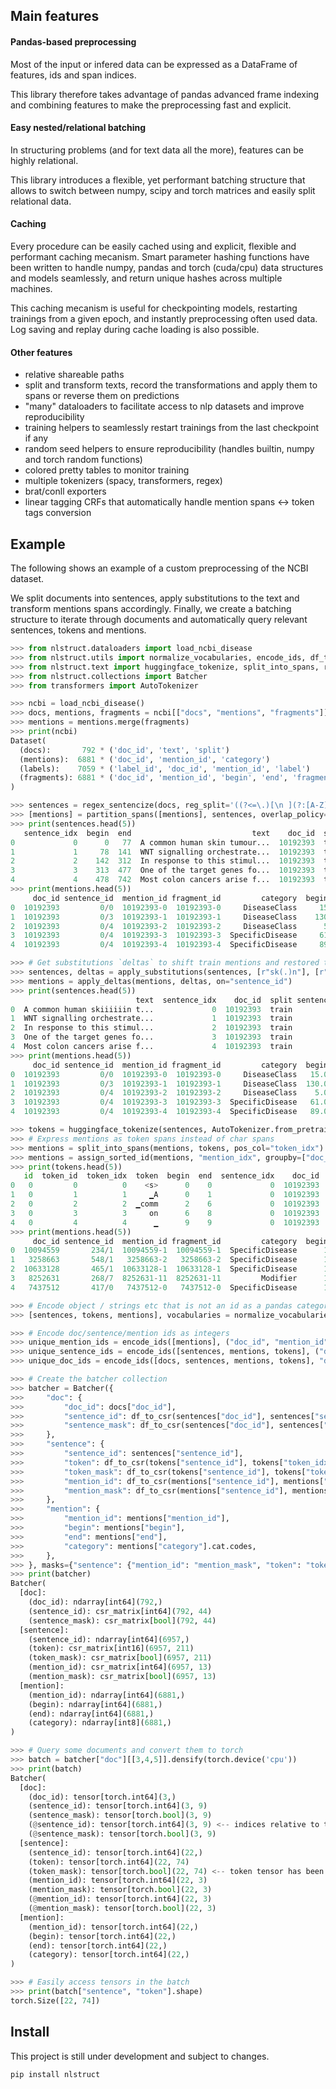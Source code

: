 ## Main features
#### Pandas-based preprocessing
Most of the input or infered data can be expressed as a DataFrame of features, ids and span indices.

This library therefore takes advantage of pandas advanced frame indexing and combining features to make the preprocessing fast and explicit.

#### Easy nested/relational batching
In structuring problems (and for text data all the more), features can be highly relational. 

This library introduces a flexible, yet performant batching structure that allows to switch between numpy, scipy and torch matrices and easily split relational data.

#### Caching
Every procedure can be easily cached using and explicit, flexible and performant caching mecanism. Smart parameter hashing functions have been written to handle numpy, pandas and torch (cuda/cpu) data structures and models seamlessly, and return unique hashes across multiple machines.

This caching mecanism is useful for checkpointing models, restarting trainings from a given epoch, and instantly preprocessing often used data. Log saving and replay during cache loading is also possible.

#### Other features
- relative shareable paths
- split and transform texts, record the transformations and apply them to spans or reverse them on predictions
- "many" dataloaders to facilitate access to nlp datasets and improve reproducibility
- training helpers to seamlessly restart trainings from the last checkpoint if any
- random seed helpers to ensure reproducibility (handles builtin, numpy and torch random functions)
- colored pretty tables to monitor training
- multiple tokenizers (spacy, transformers, regex)
- brat/conll exporters
- linear tagging CRFs that automatically handle mention spans <-> token tags conversion

## Example

The following shows an example of a custom preprocessing of the NCBI dataset. 

We split documents into sentences, apply substitutions to the text and transform
mentions spans accordingly. Finally, we create a batching structure to iterate through documents and automatically query relevant sentences, tokens and mentions.

```python
>>> from nlstruct.dataloaders import load_ncbi_disease
>>> from nlstruct.utils import normalize_vocabularies, encode_ids, df_to_csr, assign_sorted_id
>>> from nlstruct.text import huggingface_tokenize, split_into_spans, regex_sentencize, apply_substitutions, apply_deltas, partition_spans
>>> from nlstruct.collections import Batcher
>>> from transformers import AutoTokenizer

>>> ncbi = load_ncbi_disease()
>>> docs, mentions, fragments = ncbi[["docs", "mentions", "fragments"]]
>>> mentions = mentions.merge(fragments)
>>> print(ncbi)
Dataset(
  (docs):       792 * ('doc_id', 'text', 'split')
  (mentions):  6881 * ('doc_id', 'mention_id', 'category')
  (labels):    7059 * ('label_id', 'doc_id', 'mention_id', 'label')
  (fragments): 6881 * ('doc_id', 'mention_id', 'begin', 'end', 'fragment_id')
)

>>> sentences = regex_sentencize(docs, reg_split='((?<=\.)[\n ](?:[A-Z]))')
>>> [mentions] = partition_spans([mentions], sentences, overlap_policy=False)[0]
>>> print(sentences.head(5))
   sentence_idx  begin  end                           text    doc_id  split sentence_id
0             0      0   77  A common human skin tumour...  10192393  train         0/0
1             1     78  141  WNT signalling orchestrate...  10192393  train         0/1
2             2    142  312  In response to this stimul...  10192393  train         0/2
3             3    313  477  One of the target genes fo...  10192393  train         0/3
4             4    478  742  Most colon cancers arise f...  10192393  train         0/4
>>> print(mentions.head(5))
     doc_id sentence_id  mention_id fragment_id         category  begin  end
0  10192393         0/0  10192393-0  10192393-0     DiseaseClass     15   26
1  10192393         0/3  10192393-1  10192393-1     DiseaseClass    130  136
2  10192393         0/4  10192393-2  10192393-2     DiseaseClass      5   18
3  10192393         0/4  10192393-3  10192393-3  SpecificDisease     61   87
4  10192393         0/4  10192393-4  10192393-4  SpecificDisease     89   92

>>> # Get substitutions `deltas` to shift train mentions and restored true char positions on predictions
>>> sentences, deltas = apply_substitutions(sentences, [r"sk(.)n"], [r"sk\1\1\1\1\1\1n"], doc_cols=("doc_id", "sentence_id"), apply_unidecode=True)
>>> mentions = apply_deltas(mentions, deltas, on="sentence_id")
>>> print(sentences.head(5))
                            text  sentence_idx    doc_id  split sentence_id
0  A common human skiiiiiin t...             0  10192393  train         0/0
1  WNT signalling orchestrate...             1  10192393  train         0/1
2  In response to this stimul...             2  10192393  train         0/2
3  One of the target genes fo...             3  10192393  train         0/3
4  Most colon cancers arise f...             4  10192393  train         0/4
>>> print(mentions.head(5))
     doc_id sentence_id  mention_id fragment_id         category  begin    end
0  10192393         0/0  10192393-0  10192393-0     DiseaseClass   15.0   31.0  <-- notice that the end has moved due to the substitution
1  10192393         0/3  10192393-1  10192393-1     DiseaseClass  130.0  136.0
2  10192393         0/4  10192393-2  10192393-2     DiseaseClass    5.0   18.0
3  10192393         0/4  10192393-3  10192393-3  SpecificDisease   61.0   87.0
4  10192393         0/4  10192393-4  10192393-4  SpecificDisease   89.0   92.0

>>> tokens = huggingface_tokenize(sentences, AutoTokenizer.from_pretrained('/export/home/opt/data/camembert/v0/camembert-base'))
>>> # Express mentions as token spans instead of char spans
>>> mentions = split_into_spans(mentions, tokens, pos_col="token_idx")
>>> mentions = assign_sorted_id(mentions, "mention_idx", groupby=["doc_id", "sentence_id"], sort_on="begin")
>>> print(tokens.head(5))
   id  token_id  token_idx  token  begin  end  sentence_idx    doc_id  split sentence_id
0   0         0          0    <s>      0    0             0  10192393  train         0/0
1   0         1          1     ▁A      0    1             0  10192393  train         0/0
2   0         2          2  ▁comm      2    6             0  10192393  train         0/0
3   0         3          3     on      6    8             0  10192393  train         0/0
4   0         4          4      ▁      9    9             0  10192393  train         0/0
>>> print(mentions.head(5))
     doc_id sentence_id  mention_id fragment_id         category  begin  end  mention_idx
0  10094559       234/1  10094559-1  10094559-1  SpecificDisease      1    7            0
1   3258663       548/1   3258663-2   3258663-2  SpecificDisease      1   10            0
2  10633128       465/1  10633128-1  10633128-1  SpecificDisease      1    7            0
3   8252631       268/7  8252631-11  8252631-11         Modifier      1    4            0
4   7437512       417/0   7437512-0   7437512-0  SpecificDisease      1    9            0

>>> # Encode object / strings etc that is not an id as a pandas categories
>>> [sentences, tokens, mentions], vocabularies = normalize_vocabularies([sentences, tokens, mentions], train_vocabularies={"text": False})

>>> # Encode doc/sentence/mention ids as integers
>>> unique_mention_ids = encode_ids([mentions], ("doc_id", "mention_id"), inplace=True)
>>> unique_sentence_ids = encode_ids([sentences, mentions, tokens], ("doc_id", "sentence_id"), inplace=True)
>>> unique_doc_ids = encode_ids([docs, sentences, mentions, tokens], "doc_id", inplace=True)

>>> # Create the batcher collection
>>> batcher = Batcher({
>>>     "doc": {
>>>         "doc_id": docs["doc_id"],
>>>         "sentence_id": df_to_csr(sentences["doc_id"], sentences["sentence_idx"], sentences["sentence_id"]),
>>>         "sentence_mask": df_to_csr(sentences["doc_id"], sentences["sentence_idx"]),
>>>     },
>>>     "sentence": {
>>>         "sentence_id": sentences["sentence_id"],
>>>         "token": df_to_csr(tokens["sentence_id"], tokens["token_idx"], tokens["token"].cat.codes),
>>>         "token_mask": df_to_csr(tokens["sentence_id"], tokens["token_idx"]),
>>>         "mention_id": df_to_csr(mentions["sentence_id"], mentions["mention_idx"], mentions["mention_id"]),
>>>         "mention_mask": df_to_csr(mentions["sentence_id"], mentions["mention_idx"]),
>>>     },
>>>     "mention": {
>>>         "mention_id": mentions["mention_id"],
>>>         "begin": mentions["begin"],
>>>         "end": mentions["end"],
>>>         "category": mentions["category"].cat.codes,
>>>     },
>>> }, masks={"sentence": {"mention_id": "mention_mask", "token": "token_mask"}, "doc": {"sentence_id": "sentence_mask"}})
>>> print(batcher)
Batcher(
  [doc]:
    (doc_id): ndarray[int64](792,)
    (sentence_id): csr_matrix[int64](792, 44)
    (sentence_mask): csr_matrix[bool](792, 44)
  [sentence]:
    (sentence_id): ndarray[int64](6957,)
    (token): csr_matrix[int16](6957, 211)
    (token_mask): csr_matrix[bool](6957, 211)
    (mention_id): csr_matrix[int64](6957, 13)
    (mention_mask): csr_matrix[bool](6957, 13)
  [mention]:
    (mention_id): ndarray[int64](6881,)
    (begin): ndarray[int64](6881,)
    (end): ndarray[int64](6881,)
    (category): ndarray[int8](6881,)
)

>>> # Query some documents and convert them to torch
>>> batch = batcher["doc"][[3,4,5]].densify(torch.device('cpu'))
>>> print(batch)
Batcher(
  [doc]:
    (doc_id): tensor[torch.int64](3,)
    (sentence_id): tensor[torch.int64](3, 9)
    (sentence_mask): tensor[torch.bool](3, 9)
    (@sentence_id): tensor[torch.int64](3, 9) <-- indices relative to the batch have been created
    (@sentence_mask): tensor[torch.bool](3, 9)
  [sentence]:
    (sentence_id): tensor[torch.int64](22,)
    (token): tensor[torch.int64](22, 74)
    (token_mask): tensor[torch.bool](22, 74) <-- token tensor has been resized to remove excess pad tokens
    (mention_id): tensor[torch.int64](22, 3)
    (mention_mask): tensor[torch.bool](22, 3)
    (@mention_id): tensor[torch.int64](22, 3)
    (@mention_mask): tensor[torch.bool](22, 3)
  [mention]:
    (mention_id): tensor[torch.int64](22,)
    (begin): tensor[torch.int64](22,)
    (end): tensor[torch.int64](22,)
    (category): tensor[torch.int64](22,)
)

>>> # Easily access tensors in the batch
>>> print(batch["sentence", "token"].shape)
torch.Size([22, 74])
```
## Install

This project is still under development and subject to changes.

```bash
pip install nlstruct
```
